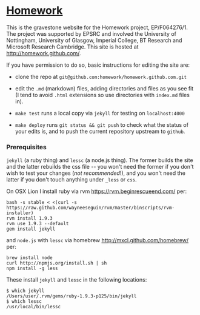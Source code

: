 [Homework](http://www.homenetworks.ac.uk/)
==========

This is the gravestone website for the Homework project, EP/F064276/1. The project was supported by EPSRC and involved the University of Nottingham, University of Glasgow, Imperial College, BT Research and Microsoft Research Cambridge. This site is hosted at <http://homework.github.com/>.

If you have permission to do so, basic instructions for editing the site are:

+ clone the repo at `git@github.com:homework/homework.github.com.git`

+ edit the `.md` (markdown) files, adding directories and files as you see fit
  (I tend to avoid `.html` extensions so use directories with `index.md` files
  in). 

+ `make test` runs a local copy via `jekyll` for testing on `localhost:4000`

+ `make deploy` runs `git status && git push` to check what the status of your edits is, and to push the current repository upstream to `github`.

### Prerequisites

`jekyll` (a ruby thing) and `lessc` (a node.js thing). The former builds the site and the latter rebuilds the css file -- you won't need the former if you don't wish to test your changes (_not recommended_!), and you won't need the latter if you don't touch anything under `_less` or `css`.

On OSX Lion I install ruby via rvm <https://rvm.beginrescueend.com/> per:

    bash -s stable < <(curl -s https://raw.github.com/wayneeseguin/rvm/master/binscripts/rvm-installer) 
    rvm install 1.9.3
    rvm use 1.9.3 --default
    gem install jekyll

and `node.js` with `lessc` via homebrew <http://mxcl.github.com/homebrew/> per:

    brew install node
    curl http://npmjs.org/install.sh | sh
    npm install -g less

These install `jekyll` and `lessc` in the following locations:

    $ which jekyll
    /Users/user/.rvm/gems/ruby-1.9.3-p125/bin/jekyll
    $ which lessc
    /usr/local/bin/lessc

